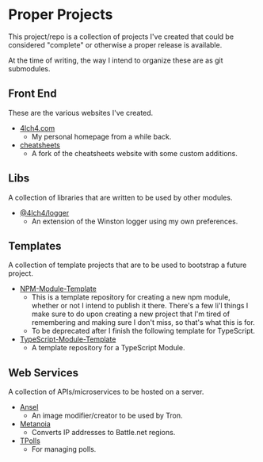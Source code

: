 # Proper Projects

This project/repo is a collection of projects I've created that could be considered "complete" or otherwise a proper release is available.

At the time of writing, the way I intend to organize these are as git submodules.

## Front End

These are the various websites I've created.

- [4lch4.com][5]
  - My personal homepage from a while back.
- [cheatsheets][6]
  - A fork of the cheatsheets website with some custom additions.

## Libs

A collection of libraries that are written to be used by other modules.

- [@4lch4/logger][7]
  - An extension of the Winston logger using my own preferences.

## Templates

A collection of template projects that are to be used to bootstrap a future project.

- [NPM-Module-Template][8]
  - This is a template repository for creating a new npm module, whether or not I intend to publish it there. There's a few li'l things I make sure to do upon creating a new project that I'm tired of remembering and making sure I don't miss, so that's what this is for.
  - To be deprecated after I finish the following template for TypeScript.
- [TypeScript-Module-Template][9]
  - A template repository for a TypeScript Module.

## Web Services

A collection of APIs/microservices to be hosted on a server.

- [Ansel][10]
  - An image modifier/creator to be used by Tron.
- [Metanoia][11]
  - Converts IP addresses to Battle.net regions.
- [TPolls][12]
  - For managing polls.

[5]: https://github.com/4lch4/4lch4.com
[6]: https://github.com/4lch4/cheatsheets
[7]: https://github.com/4lch4/Logger
[8]: https://github.com/4lch4/NPM-Module-Template
[9]: https://github.com/4lch4/TypeScript-Module-Template
[10]: https://github.com/4lch4/Ansel
[11]: https://github.com/4lch4/Metanoia
[12]: https://github.com/4lch4/TPolls
<!-- [0]: https://github.com/4lch4/clipboard-cli
[1]: https://github.com/4lch4/homebrew-clipboard-cli
[2]: https://github.com/4lch4/PassGen
[3]: https://github.com/4lch4/Sebastian
[4]: https://github.com/4lch4/SQ-Aid
[5]: https://github.com/4lch4/4lch4.com
[6]: https://github.com/4lch4/cheatsheets
[7]: https://github.com/4lch4/logger
[8]: https://github.com/4lch4/NPM-Module-Template
[9]: https://github.com/4lch4/TypeScript-Module-Template
[10]: https://github.com/4lch4/Ansel
[11]: https://github.com/4lch4/Metanoia
[12]: https://github.com/4lch4/TPolls -->
